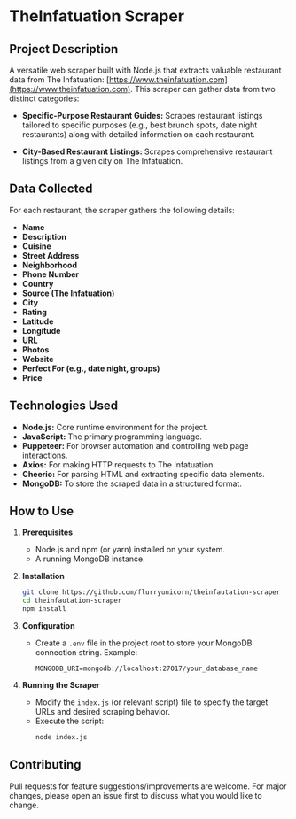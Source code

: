 # TheInfatuation Scraper

## Project Description

A versatile web scraper built with Node.js that extracts valuable restaurant data from The Infatuation: [https://www.theinfatuation.com](https://www.theinfatuation.com). This scraper can gather data from two distinct categories:

* **Specific-Purpose Restaurant Guides:**  Scrapes restaurant listings tailored to specific purposes (e.g., best brunch spots, date night restaurants) along with detailed information on each restaurant.

* **City-Based Restaurant Listings:** Scrapes comprehensive restaurant listings from a given city on The Infatuation.

## Data Collected

For each restaurant, the scraper gathers the following details:

* **Name**
* **Description**
* **Cuisine**
* **Street Address**
* **Neighborhood**
* **Phone Number**
* **Country**
* **Source (The Infatuation)**
* **City**
* **Rating**
* **Latitude**
* **Longitude**
* **URL**
* **Photos**
* **Website** 
* **Perfect For (e.g., date night, groups)**
* **Price**

## Technologies Used

* **Node.js:** Core runtime environment for the project.
* **JavaScript:**  The primary programming language.
* **Puppeteer:**  For browser automation and controlling web page interactions.
* **Axios:** For making HTTP requests to The Infatuation.
* **Cheerio:** For parsing HTML and extracting specific data elements.
* **MongoDB:**  To store the scraped data in a structured format.

## How to Use

1. **Prerequisites**
   * Node.js and npm (or yarn) installed on your system.
   * A running MongoDB instance.

2. **Installation**
   ```bash
   git clone https://github.com/flurryunicorn/theinfautation-scraper
   cd theinfautation-scraper
   npm install 
   ```

3. **Configuration**
    * Create a `.env` file in the project root to store your MongoDB connection string. Example:
      ```
      MONGODB_URI=mongodb://localhost:27017/your_database_name
      ```

4. **Running the Scraper**
    * Modify the `index.js` (or relevant script) file to specify the target URLs and desired scraping behavior.
    * Execute the script: 
      ```bash
      node index.js
      ``` 

## Contributing
Pull requests for feature suggestions/improvements are welcome. For major changes, please open an issue first to discuss what you would like to change.
